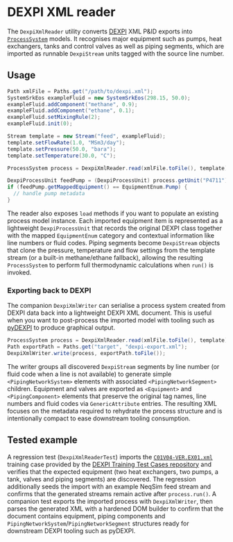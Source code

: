# DEXPI XML reader

The `DexpiXmlReader` utility converts [DEXPI](https://dexpi.org/) XML P&ID exports into
[`ProcessSystem`](../src/main/java/neqsim/process/processmodel/ProcessSystem.java) models.
It recognises major equipment such as pumps, heat exchangers, tanks and control valves as well as
piping segments, which are imported as runnable `DexpiStream` units tagged with the source line
number.

## Usage

```java
Path xmlFile = Paths.get("/path/to/dexpi.xml");
SystemSrkEos exampleFluid = new SystemSrkEos(298.15, 50.0);
exampleFluid.addComponent("methane", 0.9);
exampleFluid.addComponent("ethane", 0.1);
exampleFluid.setMixingRule(2);
exampleFluid.init(0);

Stream template = new Stream("feed", exampleFluid);
template.setFlowRate(1.0, "MSm3/day");
template.setPressure(50.0, "bara");
template.setTemperature(30.0, "C");

ProcessSystem process = DexpiXmlReader.read(xmlFile.toFile(), template);

DexpiProcessUnit feedPump = (DexpiProcessUnit) process.getUnit("P4711");
if (feedPump.getMappedEquipment() == EquipmentEnum.Pump) {
  // handle pump metadata
}
```

The reader also exposes `load` methods if you want to populate an existing process model instance.
Each imported equipment item is represented as a lightweight `DexpiProcessUnit` that records the
original DEXPI class together with the mapped `EquipmentEnum` category and contextual information
like line numbers or fluid codes. Piping segments become `DexpiStream` objects that clone the
pressure, temperature and flow settings from the template stream (or a built-in methane/ethane
fallback), allowing the resulting `ProcessSystem` to perform full thermodynamic calculations when
`run()` is invoked.

### Exporting back to DEXPI

The companion `DexpiXmlWriter` can serialise a process system created from DEXPI data back into a
lightweight DEXPI XML document. This is useful when you want to post-process the imported model with
tooling such as [pyDEXPI](https://github.com/process-intelligence-research/pyDEXPI) to produce
graphical output.

```java
ProcessSystem process = DexpiXmlReader.read(xmlFile.toFile(), template);
Path exportPath = Paths.get("target", "dexpi-export.xml");
DexpiXmlWriter.write(process, exportPath.toFile());
```

The writer groups all discovered `DexpiStream` segments by line number (or fluid code when a line is
not available) to generate simple `<PipingNetworkSystem>` elements with associated
`<PipingNetworkSegment>` children. Equipment and valves are exported as `<Equipment>` and
`<PipingComponent>` elements that preserve the original tag names, line numbers and fluid codes via
`GenericAttribute` entries. The resulting XML focuses on the metadata required to rehydrate the
process structure and is intentionally compact to ease downstream tooling consumption.

## Tested example

A regression test (`DexpiXmlReaderTest`) imports the
[`C01V04-VER.EX01.xml`](https://gitlab.com/dexpi/TrainingTestCases/-/blob/master/dexpi%201.3/example%20pids/C01%20DEXPI%20Reference%20P&ID/C01V04-VER.EX01.xml)
training case provided by the
[DEXPI Training Test Cases repository](https://gitlab.com/dexpi/TrainingTestCases/-/tree/master/dexpi%201.3/example%20pids) and
verifies that the expected equipment (two heat exchangers, two pumps, a tank, valves and piping
segments) are discovered. The regression additionally seeds the import with an example NeqSim feed
stream and confirms that the generated streams remain active after `process.run()`. A companion test
exports the imported process with `DexpiXmlWriter`, then parses the generated XML with a hardened DOM
builder to confirm that the document contains equipment, piping components and
`PipingNetworkSystem`/`PipingNetworkSegment` structures ready for downstream DEXPI tooling such as
pyDEXPI.
